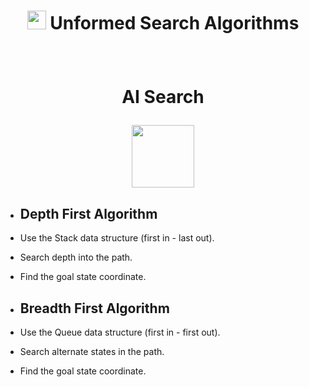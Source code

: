 # <p align="center"><img src="https://user-images.githubusercontent.com/59677362/209992837-e727f81e-5e8f-4570-8eed-6f0804a27c65.png" width="30" />  Unformed Search Algorithms </p>

<br>

# <p align="center"> AI Search </p>

<p align="center"> <img src="https://user-images.githubusercontent.com/59677362/209995419-7993d683-b493-4e9c-a179-8aab755e4abe.png" width="100" /></p>

* ## Depth First Algorithm 

* Use the Stack data structure (first in - last out).
* Search depth into the path.
* Find the goal state coordinate.

* ## Breadth First Algorithm

* Use the Queue data structure (first in - first out).
* Search alternate states in the path.
* Find the goal state coordinate. 
